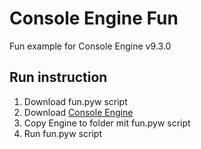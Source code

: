 # Console Engine Fun

Fun example for Console Engine v9.3.0

## Run instruction
1. Download fun.pyw script
2. Download [Console Engine](https://github.com/sinus44/Console-Engine)
3. Copy Engine to folder mit fun.pyw script
4. Run fun.pyw script

